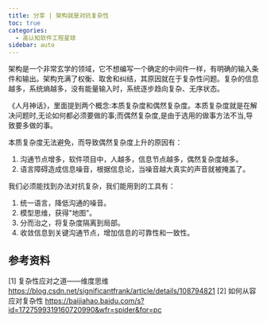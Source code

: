 ```yaml
---
title: 分享 | 架构就是对抗复杂性
toc: true
categories: 
  - 高认知软件工程星球
sidebar: auto
---
```


架构是一个非常玄学的领域，它不想编写一个确定的中间件一样，有明确的输入条件和输出。架构充满了权衡、取舍和纠结，其原因就在于复杂性问题。复杂的信息越多，系统熵越多，没有能量输入时，系统逐步趋向复杂、无序状态。

《人月神话》，里面提到两个概念:本质复杂度和偶然复杂度。本质复杂度就是在解决问题时,无论如何都必须要做的事;而偶然复杂度,是由于选用的做事方法不当,导致要多做的事。

本质复杂度无法避免，而导致偶然复杂度上升的原因有：

1. 沟通节点增多，软件项目中，人越多，信息节点越多，偶然复杂度越多。
2. 语言障碍造成信息噪音，根据信息论，当噪音越大真实的声音就被掩盖了。

我们必须能找到办法对抗复杂，我们能用到的工具有：

1. 统一语言，降低沟通的噪音。
2. 模型思维，获得"地图"。
3. 分而治之，将复杂度隔离到局部。
4. 收敛信息到关键沟通节点，增加信息的可靠性和一致性。

## 参考资料

[1] 复杂性应对之道——维度思维 https://blog.csdn.net/significantfrank/article/details/108794821
[2] 如何从容应对复杂性 https://baijiahao.baidu.com/s?id=1727599319160720990&wfr=spider&for=pc








